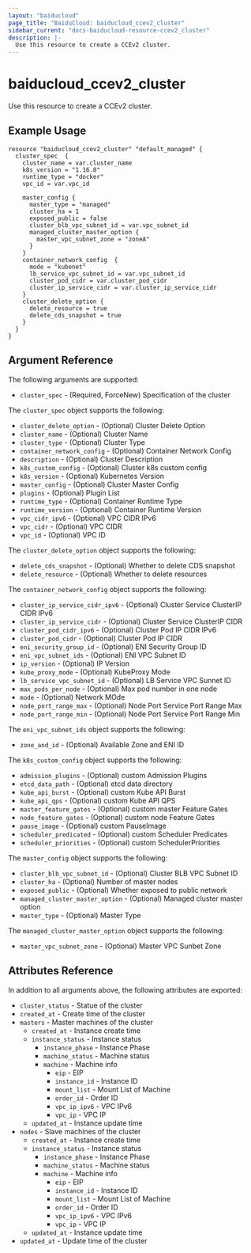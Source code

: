 ```yaml
---
layout: "baiducloud"
page_title: "BaiduCloud: baiducloud_ccev2_cluster"
sidebar_current: "docs-baiducloud-resource-ccev2_cluster"
description: |-
  Use this resource to create a CCEv2 cluster.
---
```


# baiducloud_ccev2_cluster

Use this resource to create a CCEv2 cluster.

## Example Usage

```hcl
resource "baiducloud_ccev2_cluster" "default_managed" {
  cluster_spec  {
    cluster_name = var.cluster_name
    k8s_version = "1.16.8"
    runtime_type = "docker"
    vpc_id = var.vpc_id

    master_config {
      master_type = "managed"
      cluster_ha = 1
      exposed_public = false
      cluster_blb_vpc_subnet_id = var.vpc_subnet_id
      managed_cluster_master_option {
        master_vpc_subnet_zone = "zoneA"
      }
    }
    container_network_config  {
      mode = "kubenet"
      lb_service_vpc_subnet_id = var.vpc_subnet_id
      cluster_pod_cidr = var.cluster_pod_cidr
      cluster_ip_service_cidr = var.cluster_ip_service_cidr
    }
    cluster_delete_option {
      delete_resource = true
      delete_cds_snapshot = true
    }
  }
}
```

## Argument Reference

The following arguments are supported:

* `cluster_spec` - (Required, ForceNew) Specification of the cluster

The `cluster_spec` object supports the following:

* `cluster_delete_option` - (Optional) Cluster Delete Option
* `cluster_name` - (Optional) Cluster Name
* `cluster_type` - (Optional) Cluster Type
* `container_network_config` - (Optional) Container Network Config
* `description` - (Optional) Cluster Description
* `k8s_custom_config` - (Optional) Cluster k8s custom config
* `k8s_version` - (Optional) Kubernetes Version
* `master_config` - (Optional) Cluster Master Config
* `plugins` - (Optional) Plugin List
* `runtime_type` - (Optional) Container Runtime Type
* `runtime_version` - (Optional) Container Runtime Version
* `vpc_cidr_ipv6` - (Optional) VPC CIDR IPv6
* `vpc_cidr` - (Optional) VPC CIDR
* `vpc_id` - (Optional) VPC ID

The `cluster_delete_option` object supports the following:

* `delete_cds_snapshot` - (Optional) Whether to delete CDS snapshot
* `delete_resource` - (Optional) Whether to delete resources

The `container_network_config` object supports the following:

* `cluster_ip_service_cidr_ipv6` - (Optional) Cluster Service ClusterIP CIDR IPv6
* `cluster_ip_service_cidr` - (Optional) Cluster Service ClusterIP CIDR 
* `cluster_pod_cidr_ipv6` - (Optional) Cluster Pod IP CIDR IPv6
* `cluster_pod_cidr` - (Optional) Cluster Pod IP CIDR
* `eni_security_group_id` - (Optional) ENI Security Group ID
* `eni_vpc_subnet_ids` - (Optional) ENI VPC Subnet ID
* `ip_version` - (Optional) IP Version
* `kube_proxy_mode` - (Optional) KubeProxy Mode
* `lb_service_vpc_subnet_id` - (Optional) LB Service VPC Sunnet ID
* `max_pods_per_node` - (Optional) Max pod number in one node 
* `mode` - (Optional) Network MOde
* `node_port_range_max` - (Optional) Node Port Service Port Range Max
* `node_port_range_min` - (Optional) Node Port Service Port Range Min

The `eni_vpc_subnet_ids` object supports the following:

* `zone_and_id` - (Optional) Available Zone and ENI ID

The `k8s_custom_config` object supports the following:

* `admission_plugins` - (Optional) custom Admission Plugins
* `etcd_data_path` - (Optional) etcd data directory
* `kube_api_burst` - (Optional) custom Kube API Burst
* `kube_api_qps` - (Optional) custom Kube API QPS
* `master_feature_gates` - (Optional) custom master Feature Gates
* `node_feature_gates` - (Optional) custom node Feature Gates
* `pause_image` - (Optional) custom PauseImage
* `scheduler_predicated` - (Optional) custom Scheduler Predicates
* `scheduler_priorities` - (Optional) custom SchedulerPriorities

The `master_config` object supports the following:

* `cluster_blb_vpc_subnet_id` - (Optional) Cluster BLB VPC Subnet ID
* `cluster_ha` - (Optional) Number of master nodes
* `exposed_public` - (Optional) Whether exposed to public network
* `managed_cluster_master_option` - (Optional) Managed cluster master option
* `master_type` - (Optional) Master Type

The `managed_cluster_master_option` object supports the following:

* `master_vpc_subnet_zone` - (Optional) Master VPC Sunbet Zone

## Attributes Reference

In addition to all arguments above, the following attributes are exported:

* `cluster_status` - Statue of the cluster
* `created_at` - Create time of the cluster
* `masters` - Master machines of the cluster
  * `created_at` - Instance create time
  * `instance_status` - Instance status
    * `instance_phase` - Instance Phase
    * `machine_status` - Machine status
    * `machine` - Machine info
      * `eip` - EIP
      * `instance_id` - Instance ID
      * `mount_list` - Mount List of Machine
      * `order_id` - Order ID
      * `vpc_ip_ipv6` - VPC IPv6
      * `vpc_ip` - VPC IP
  * `updated_at` - Instance update time
* `nodes` - Slave machines of the cluster
  * `created_at` - Instance create time
  * `instance_status` - Instance status
    * `instance_phase` - Instance Phase
    * `machine_status` - Machine status
    * `machine` - Machine info
      * `eip` - EIP
      * `instance_id` - Instance ID
      * `mount_list` - Mount List of Machine
      * `order_id` - Order ID
      * `vpc_ip_ipv6` - VPC IPv6
      * `vpc_ip` - VPC IP
  * `updated_at` - Instance update time
* `updated_at` - Update time of the cluster


